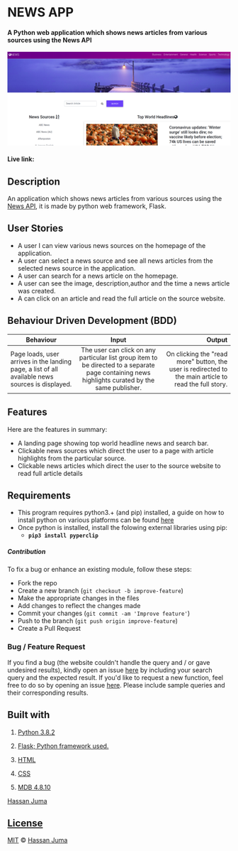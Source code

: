 # NEWS APP

####  A Python web application which shows news articles from various sources using the News API
![alt text](app.png)
####  Live link:

## Description
An application which shows news articles from various sources using the [News API](https://newsapi.org/), it is made by python web framework, Flask.




## User Stories
* A user I can view various news sources on the homepage of the application.
* A user can select a news source and see all news articles from the selected news source in the application.
* A user can search for a news article on the homepage.
* A user can see the image, description,author and the time a news article was created.
* A can click on an article and read the full article on the source website.

## Behaviour Driven Development (BDD)
|Behaviour 	           |    Input 	                 |       Output          |
|----------------------------------------------|:-----------------------------------:|-----------------------------:|       
|Page loads, user arrives in the landing page, a list of all available news sources is displayed.                        |  The user can click on any particular list group item to be directed to a separate page containing news highlights curated by the same publisher.          | On clicking the "read more" button, the user is redirected to the main article to read the full story.    |                       |



## Features
Here are the features in summary:
* A landing page showing top world headline news and search bar.
* Clickable news sources which direct the user to a page with article highlights from the particular source.
* Clickable news articles which direct the user to the source website to read full article details



## Requirements

- This program requires python3.+ (and pip) installed, a guide on how to install python on various platforms can be found [here](https://www.python.org/)
- Once python is installed, install the folowing external libraries using pip:
  - **`pip3 install pyperclip`**
  



##### Contribution

To fix a bug or enhance an existing module, follow these steps:

- Fork the repo
- Create a new branch (`git checkout -b improve-feature`)
- Make the appropriate changes in the files
- Add changes to reflect the changes made
- Commit your changes (`git commit -am 'Improve feature'`)
- Push to the branch (`git push origin improve-feature`)
- Create a Pull Request

### Bug / Feature Request

If you find a bug (the website couldn't handle the query and / or gave undesired results), kindly open an issue [here](https://github.com/HASSAN1A/News-App/issues/new) by including your search query and the expected result.
If you'd like to request a new function, feel free to do so by opening an issue [here](https://github.com/HASSAN1A/News-App). Please include sample queries and their corresponding results.

## Built with

1. [Python 3.8.2](https://www.python.org/doc/)
2. [Flask; Python framework used.](https://flask.palletsprojects.com/en/1.1.x/)
   
3. [HTML](https://www.w3schools.com/html/)
4. [CSS](https://www.w3schools.com/css/)
5. [MDB 4.8.10](https://mdbootstrap.com/)


[Hassan Juma ](https://github.com/HASSAN1A)

## [License](https://github.com/HASSAN1A/News-App/blob/master/LICENSE.md)

[MIT](https://github.com/HASSAN1A/News-App/blob/master/LICENSE.md) © [Hassan Juma](https://github.com/HASSAN1A)

